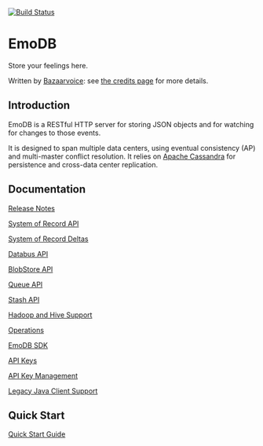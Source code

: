 [![Build Status](https://travis-ci.org/bazaarvoice/emodb.svg?branch=master)](https://travis-ci.org/bazaarvoice/emodb)

EmoDB
=====

Store your feelings here.

Written by [Bazaarvoice](http://www.bazaarvoice.com): see [the credits page](https://github.com/bazaarvoice/emodb/blob/master/Credits.md) for more details.

Introduction
------------

EmoDB is a RESTful HTTP server for storing JSON objects and for watching for changes
to those events.

It is designed to span multiple data centers, using eventual consistency (AP) and multi-master
conflict resolution.  It relies on [Apache Cassandra](http://cassandra.apache.org/) for
persistence and cross-data center replication.

Documentation
-------------

[Release Notes](markdowns/ReleaseNotes.md)

[System of Record API](https://bazaarvoice.github.io/emodb/sor/)

[System of Record Deltas](https://bazaarvoice.github.io/emodb/deltas/)

[Databus API](https://bazaarvoice.github.io/emodb/databus/)

[BlobStore API](https://bazaarvoice.github.io/emodb/blobstore/)

[Queue API](https://bazaarvoice.github.io/emodb/queue/)

[Stash API](https://bazaarvoice.github.io/emodb/stash/)

[Hadoop and Hive Support](https://bazaarvoice.github.io/emodb/mapreduce/)

[Operations](markdowns/Operations.md)

[EmoDB SDK](https://bazaarvoice.github.io/emodb/maven/)

[API Keys](https://bazaarvoice.github.io/emodb/security/)

[API Key Management](https://bazaarvoice.github.io/emodb/securityadmin/)

[Legacy Java Client Support](markdowns/LegacyJavaClients.md)

Quick Start
-----------

[Quick Start Guide](https://bazaarvoice.github.io/emodb/quickstart/)
